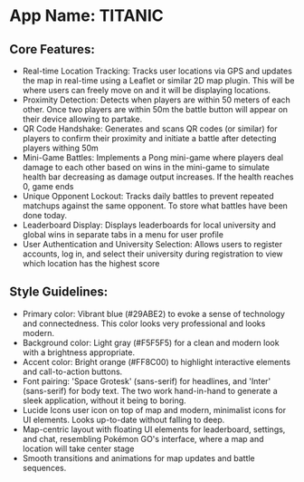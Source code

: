 # **App Name**: TITANIC

## Core Features:

- Real-time Location Tracking: Tracks user locations via GPS and updates the map in real-time using a Leaflet or similar 2D map plugin. This will be where users can freely move on and it will be displaying locations.
- Proximity Detection: Detects when players are within 50 meters of each other. Once two players are within 50m the battle button will appear on their device allowing to partake.
- QR Code Handshake: Generates and scans QR codes (or similar) for players to confirm their proximity and initiate a battle after detecting players withing 50m
- Mini-Game Battles: Implements a Pong mini-game where players deal damage to each other based on wins in the mini-game to simulate health bar decreasing as damage output increases. If the health reaches 0, game ends
- Unique Opponent Lockout: Tracks daily battles to prevent repeated matchups against the same opponent. To store what battles have been done today.
- Leaderboard Display: Displays leaderboards for local university and global wins in separate tabs in a menu for user profile
- User Authentication and University Selection: Allows users to register accounts, log in, and select their university during registration to view which location has the highest score

## Style Guidelines:

- Primary color: Vibrant blue (#29ABE2) to evoke a sense of technology and connectedness. This color looks very professional and looks modern.
- Background color: Light gray (#F5F5F5) for a clean and modern look with a brightness appropriate.
- Accent color: Bright orange (#FF8C00) to highlight interactive elements and call-to-action buttons.
- Font pairing: 'Space Grotesk' (sans-serif) for headlines, and 'Inter' (sans-serif) for body text. The two work hand-in-hand to generate a sleek application, without it being to boring.
- Lucide Icons user icon on top of map and modern, minimalist icons for UI elements. Looks up-to-date without falling to deep.
- Map-centric layout with floating UI elements for leaderboard, settings, and chat, resembling Pokémon GO's interface, where a map and location will take center stage
- Smooth transitions and animations for map updates and battle sequences.
